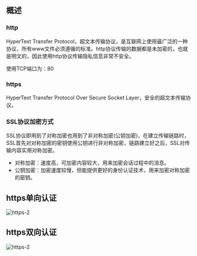 ## 概述
### http
HyperText Transfer Protocol，超文本传输协议，是互联网上使用最广泛的一种协议，所有www文件必须遵循的标准。http协议传输的数据都是未加密的，也就是明文的，因此使用http协议传输隐私信息非常不安全。

使用TCP端口为：80

### https
HyperText Transfer Protocol Over Secure Socket Layer，安全的超文本传输协议。

### SSL协议加密方式
SSL协议即用到了对称加密也用到了非对称加密(公钥加密)，在建立传输链路时，SSL首先对对称加密的密钥使用公钥进行非对称加密，链路建立好之后，SSL对传输内容实用对称加密。

* 对称加密：速度高，可加密内容较大，用来加密会话过程中的消息。
* 公钥加密：加密速度较慢，但能提供更好的身份认证技术，用来加密对称加密的密钥。

## https单向认证
![https-2](https://github.com/bloodzer0/Enterprise_Security_Build--Open_Source/raw/master/Application%20Security/Transport%20Security/img/https-1.png)

## https双向认证
![https-2](https://github.com/bloodzer0/Enterprise_Security_Build--Open_Source/raw/master/Application%20Security/Transport%20Security/img/https-2.png)
